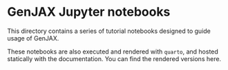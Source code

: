 # GenJAX Jupyter notebooks

This directory contains a series of tutorial notebooks designed to guide usage of GenJAX.

These notebooks are also executed and rendered with `quarto`, and hosted statically with the documentation. You can find the rendered versions here.
